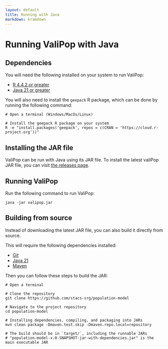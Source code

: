```yaml
---
layout: default
title: Running with Java 
markdown: kramdown
---
```


# Running ValiPop with Java

## Dependencies

You will need the following installed on your system to run ValiPop:

- [R 4.4.2 or greater](https://cran.r-project.org/)
- [Java 21 or greater](https://www.oracle.com/uk/java/)

You will also need to install the `geepack` R package, which can be done by running the following command:

```shell
# Open a terminal (Windows/MacOs/Linux)

# Install the geepack R package on your system
R -e "install.packages('geepack', repos = c(CRAN = 'https://cloud.r-project.org'))"
```

## Installing the JAR file

ValiPop can be run with Java using its JAR file. To install the latest valiPop JAR file, you can visit [the releases page](https://github.com/stacs-srg/population-model/releases).

## Running ValiPop

Run the following command to run ValiPop:

```shell
java -jar valipop.jar
```

## Building from source

Instead of downloading the latest JAR file, you can also build it directly from source.

This will require the following dependencies installed:

- [Git](https://git-scm.com/)
- [Java 21](https://www.oracle.com/uk/java/)
- [Maven](https://maven.apache.org/)

Then you can follow these steps to build the JAR:

```shell
# Open a terminal

# Clone the repository
git clone https://github.com/stacs-srg/population-model

# Navigate to the project repository
cd population-model

# Installing dependencies, compiling, and packaging into JARs
mvn clean package -Dmaven.test.skip -Dmaven.repo.local=repository

# The build should be in `target/`, including the runnable JARs
# "population-model-x.0-SNAPSHOT-jar-with-dependencies.jar" is the main executable JAR
```
